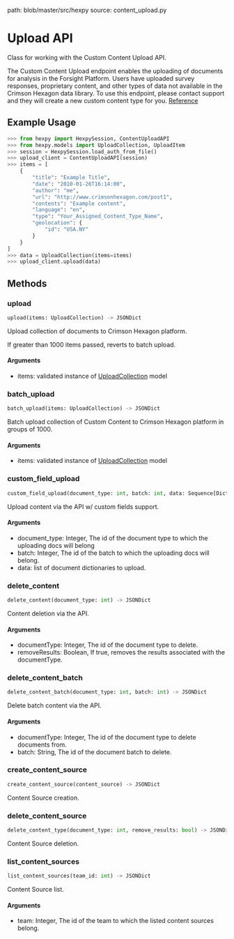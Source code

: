 path: blob/master/src/hexpy
source: content_upload.py

Upload API
=========

Class for working with the Custom Content Upload API.

The Custom Content Upload endpoint enables the uploading of documents for analysis in the Forsight Platform.
Users have uploaded survey responses, proprietary content, and other types of data not available in the Crimson Hexagon data library.
To use this endpoint, please contact support and they will create a new custom content type for you. [Reference](https://apidocs.crimsonhexagon.com/reference#content-upload-1)

## Example Usage

```python
>>> from hexpy import HexpySession, ContentUploadAPI
>>> from hexpy.models import UploadCollection, UploadItem
>>> session = HexpySession.load_auth_from_file()
>>> upload_client = ContentUploadAPI(session)
>>> items = [
    {
        "title": "Example Title",
        "date": "2010-01-26T16:14:00",
        "author": "me",
        "url": "http://www.crimsonhexagon.com/post1",
        "contents": "Example content",
        "language": "en",
        "type": "Your_Assigned_Content_Type_Name",
        "geolocation": {
            "id": "USA.NY"
        }
    }
]
>>> data = UploadCollection(items=items)
>>> upload_client.upload(data)
```
## Methods

### upload
```python
upload(items: UploadCollection) -> JSONDict
```
Upload collection of documents to Crimson Hexagon platform.

If greater than 1000 items passed, reverts to batch upload.
#### Arguments
* items: validated instance of [UploadCollection](Data_Validation.md#uploadcollection) model

### batch_upload
```python
batch_upload(items: UploadCollection) -> JSONDict
```
Batch upload collection of Custom Content to Crimson Hexagon platform in groups of 1000.

#### Arguments
* items: validated instance of [UploadCollection](Data_Validation.md#uploadcollection) model

### custom_field_upload
```python
custom_field_upload(document_type: int, batch: int, data: Sequence[Dict[str, Any]]) -> JSONDict
```
Upload content via the API w/ custom fields support.

#### Arguments
* document_type: Integer, The id of the document type to which the uploading docs will belong
* batch: Integer, The id of the batch to which the uploading docs will belong.
* data: list of document dictionaries  to upload.

### delete_content
```python
delete_content(document_type: int) -> JSONDict
```
Content deletion via the API.

#### Arguments
* documentType: Integer, The id of the document type to delete.
* removeResults: Boolean, If true, removes the results associated with the documentType.

### delete_content_batch
```python
delete_content_batch(document_type: int, batch: int) -> JSONDict
```
Delete batch content via the API.

#### Arguments
* documentType: Integer, The id of the document type to delete documents from.
* batch: String, The id of the document batch to delete.

### create_content_source
```python
create_content_source(content_source) -> JSONDict
```
Content Source creation.

### delete_content_source
```python
delete_content_type(document_type: int, remove_results: bool) -> JSONDict
```
Content Source deletion.

### list_content_sources
```python
list_content_sources(team_id: int) -> JSONDict
```
Content Source list.

#### Arguments
* team: Integer, The id of the team to which the listed content sources belong.
